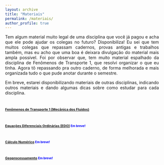 ```yaml
---
layout: archive
title: "Materiais"
permalink: /materiais/
author_profile: true
---
```

<p align="justify">Tem algum material muito legal de uma disciplina que você já pagou e acha que ele pode ajudar os colegas no futuro? Disponibiliza! Eu sei que tem muitos colegas que repassam cadernos, provas antigas e trabalhos também, mas eu acho que uma boa é deixara divulgação do material mais ampla possível.
Foi por observar que, tem muito material espalhado da disciplina de Fenômenos de Transporte 1, que resolvi organizar o que eu tinha. Agora tô repassando pra outro caderno, de forma melhorada e mais organizada tudo o que pude anotar durante o semestre.</p> 
<p align="justify">Em breve, estarei disponibilizando materiais de outras disciplinas, indicando outros materiais e dando algumas dicas sobre como estudar para cada disciplina.</p>

# <span style="font-size:11px;color:blue"> [Fenômenos de Transporte 1 (Mecânica dos Fluidos)](https://nicolli.github.io/materiais/fenomenosdetransporte1)</span>

# <span style="font-size:11px;color:blue">[Equações Diferenciais Ordinárias (EDO)](https://nicolli.github.io/materiais/edo) <span style="font-size:10px">Em breve!</span></span>

# <span style="font-size:11px;color:blue">[Cálculo Numérico](https://nicolli.github.io/materiais/cn) <span style="font-size:10px">Em breve!</span></span>

# <span style="font-size:11px;color:blue">[Geoprocessamento](https://nicolli.github.io/materiais/geoprocessamento) <span style="font-size:10px">Em breve!</span></span>


